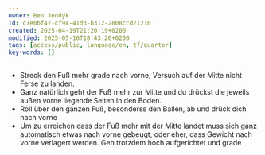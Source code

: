 ```yaml
---
owner: Ben Jendyk
id: c7e0bf47-cf94-41d3-b312-2808ccd21210
created: 2025-04-19T21:20:19+0200
modified: 2025-05-16T18:43:26+0200
tags: [access/public, language/en, tf/quarter]
key-words: []
---
```


- Streck den Fuß mehr grade nach vorne, Versuch auf der Mitte nicht Ferse zu landen. 
- Ganz natürlich geht der Fuß mehr zur Mitte und du drückst die jeweils außen vorne liegende Seiten in den Boden.
- Roll über den ganzen Fuß, besonderss den Ballen, ab und drück dich nach vorne 
- Um zu erreichen dass der Fuß mehr mit der Mitte landet muss sich ganz automatisch etwas nach vorne gebeugt, oder eher, dass Gewicht nach vorne verlagert werden. Geh trotzdem hoch aufgerichtet und grade